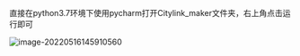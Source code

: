 直接在python3.7环境下使用pycharm打开Citylink_maker文件夹，右上角点击运行即可



![image-20220516145910560](C:\Users\Lenovo\AppData\Roaming\Typora\typora-user-images\image-20220516145910560.png)